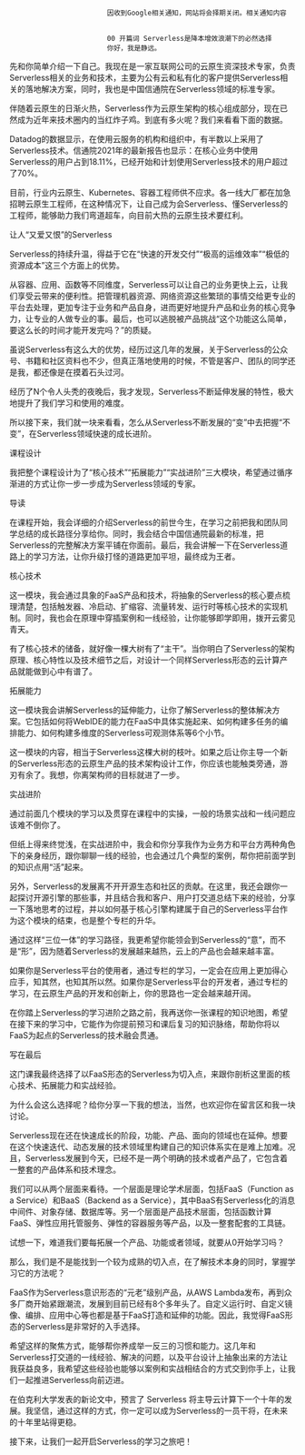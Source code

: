 
                            
                            因收到Google相关通知，网站将会择期关闭。相关通知内容
                            
                            
                            00 开篇词 Serverless是降本增效浪潮下的必然选择
                            你好，我是静远。

先和你简单介绍一下自己。我现在是一家互联网公司的云原生资深技术专家，负责Serverless相关的业务和技术，主要为公有云和私有化的客户提供Serverless相关的落地解决方案，同时，我也是中国信通院在Serverless领域的标准专家。

伴随着云原生的日渐火热，Serverless作为云原生架构的核心组成部分，现在已然成为近年来技术圈内的当红炸子鸡。到底有多火呢？我们来看看下面的数据。


Datadog的数据显示，在使用云服务的机构和组织中，有半数以上采用了Serverless技术。信通院2021年的最新报告也显示：在核心业务中使用Serverless的用户占到18.11%，已经开始和计划使用Serverless技术的用户超过了70%。




目前，行业内云原生、Kubernetes、容器工程师供不应求。各一线大厂都在加急招聘云原生工程师，在这种情况下，让自己成为会Serverless、懂Serverless的工程师，能够助力我们弯道超车，向目前大热的云原生技术要红利。

让人“又爱又恨”的Serverless

Serverless的持续升温，得益于它在“快速的开发交付”“极高的运维效率”“极低的资源成本”这三个方面上的优势。

从容器、应用、函数等不同维度，Serverless可以让自己的业务更快上云，让我们享受云带来的便利性。把管理机器资源、网络资源这些繁琐的事情交给更专业的平台去处理，更加专注于业务和产品自身，进而更好地提升产品和业务的核心竞争力，让专业的人做专业的事。最后，也可以逃脱被产品挑战“这个功能这么简单，要这么长的时间才能开发完吗？”的质疑。

虽说Serverless有这么大的优势，经历过这几年的发展，关于Serverless的公众号、书籍和社区资料也不少，但真正落地使用的时候，不管是客户、团队的同学还是我，都还像是在摸着石头过河。

经历了N个令人头秃的夜晚后，我才发现，Serverless不断延伸发展的特性，极大地提升了我们学习和使用的难度。

所以接下来，我们就一块来看看，怎么从Serverless不断发展的“变”中去把握“不变”，在Serverless领域快速的成长进阶。

课程设计

我把整个课程设计为了“核心技术”“拓展能力”“实战进阶”三大模块，希望通过循序渐进的方式让你一步一步成为Serverless领域的专家。

导读

在课程开始，我会详细的介绍Serverless的前世今生，在学习之前把我和团队同学总结的成长路径分享给你。同时，我会结合中国信通院最新的标准，把Serverless的完整解决方案平铺在你面前。最后，我会讲解一下在Serverless道路上的学习方法，让你升级打怪的道路更加平坦，最终成为王者。

核心技术

这一模块，我会通过具象的FaaS产品和技术，将抽象的Serverless的核心要点梳理清楚，包括触发器、冷启动、扩缩容、流量转发、运行时等核心技术的实现机制。同时，我也会在原理中穿插案例和一线经验，让你能够即学即用，拨开云雾见青天。

有了核心技术的储备，就好像一棵大树有了“主干”。当你明白了Serverless的架构原理、核心特性以及技术细节之后，对设计一个同样Serverless形态的云计算产品就能做到心中有谱了。

拓展能力

这一模块我会讲解Serverless的延伸能力，让你了解Serverless的整体解决方案。它包括如何将WebIDE的能力在FaaS中具体实施起来、如何构建多任务的编排能力、如何构建多维度的Serverless可观测体系等6个小节。

这一模块的内容，相当于Serverless这棵大树的枝叶。如果之后让你主导一个新的Serverless形态的云原生产品的技术架构设计工作，你应该也能触类旁通，游刃有余了。我想，你离架构师的目标就进了一步。

实战进阶

通过前面几个模块的学习以及贯穿在课程中的实操，一般的场景实战和一线问题应该难不倒你了。

但纸上得来终觉浅，在实战进阶中，我会和你分享我作为业务方和平台方两种角色下的亲身经历，跟你聊聊一线的经验，也会通过几个典型的案例，帮你把前面学到的知识点用“活”起来。

另外，Serverless的发展离不开开源生态和社区的贡献。在这里，我还会跟你一起探讨开源引擎的那些事，并且结合我和客户、用户打交道总结下来的经验，分享一下落地思考的过程，并以如何基于核心引擎构建属于自己的Serverless平台作为这个模块的结束，也是整个专栏的升华。

通过这样“三位一体”的学习路径，我更希望你能领会到Serverless的“意”，而不是“形”，因为随着Serverless的发展越来越热，云上的产品也会越来越丰富。

如果你是Serverless平台的使用者，通过专栏的学习，一定会在应用上更加得心应手，知其然，也知其所以然。如果你是Serverless平台的开发者，通过专栏的学习，在云原生产品的开发和创新上，你的思路也一定会越来越开阔。



在你踏上Serverless的学习进阶之路之前，我再送你一张课程的知识地图，希望在接下来的学习中，它能作为你提前预习和课后复习的知识脉络，帮助你将以FaaS为起点的Serverless的技术融会贯通。

写在最后

这门课我最终选择了以FaaS形态的Serverless为切入点，来跟你剖析这里面的核心技术、拓展能力和实战经验。

为什么会这么选择呢？给你分享一下我的想法，当然，也欢迎你在留言区和我一块讨论。

Serverless现在还在快速成长的阶段，功能、产品、面向的领域也在延伸。想要在这个快速迭代、动态发展的技术领域里构建自己的知识体系实在是难上加难。况且，Serverless发展到今天，已经不是一两个明确的技术或者产品了，它包含着一整套的产品体系和技术理念。

我们可以从两个层面来看待。一个层面是理论学术层面，包括FaaS（Function as a Service）和BaaS（Backend as a Service），其中BaaS有Serverless化的消息中间件、对象存储、数据库等。另一个层面是产品技术层面，包括函数计算FaaS、弹性应用托管服务、弹性的容器服务等产品，以及一整套配套的工具链。

试想一下，难道我们要每拓展一个产品、功能或者领域，就要从0开始学习吗？

那么，我们是不是能找到一个较为成熟的切入点，在了解技术本身的同时，掌握学习它的方法呢？

FaaS作为Serverless意识形态的“元老”级别产品，从AWS Lambda发布，再到众多厂商开始紧跟潮流，发展到目前已经有8个多年头了。自定义运行时、自定义镜像、编排、应用中心等也都是基于FaaS打造和延伸的功能。因此，我觉得FaaS形态的Serverless是非常好的入手选择。

希望这样的聚焦方式，能够帮你养成举一反三的习惯和能力。这几年和Serverless打交道的一线经验、解决的问题，以及平台设计上抽象出来的方法让我获益良多，我希望这些经验也能够以案例和实战相结合的方式交到你手上，让我们一起推进Serverless向前迈进。

在伯克利大学发表的新论文中，预言了 Serverless 将主导云计算下一个十年的发展。我坚信，通过这样的方式，你一定可以成为Serverless的一员干将，在未来的十年里站得更稳。

接下来，让我们一起开启Serverless的学习之旅吧！

                        
                        
                            